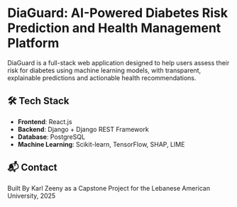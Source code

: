 # DiaGuard: AI-Powered Diabetes Risk Prediction and Health Management Platform

DiaGuard is a full-stack web application designed to help users assess their risk for diabetes using machine learning models, with transparent, explainable predictions and actionable health recommendations.

## 🛠️ Tech Stack

-   **Frontend**: React.js
-   **Backend**: Django + Django REST Framework
-   **Database**: PostgreSQL
-   **Machine Learning**: Scikit-learn, TensorFlow, SHAP, LIME

## 📬 Contact

Built By Karl Zeeny as a Capstone Project for the Lebanese American University, 2025
